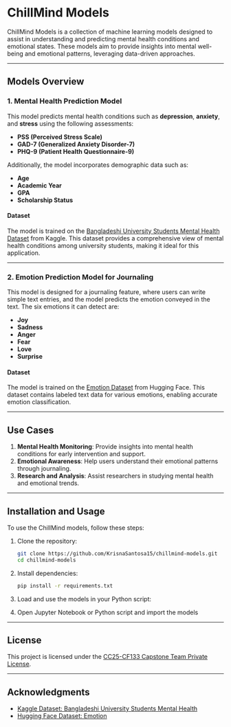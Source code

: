 # ChillMind Models

ChillMind Models is a collection of machine learning models designed to assist in understanding and predicting mental health conditions and emotional states. These models aim to provide insights into mental well-being and emotional patterns, leveraging data-driven approaches.

---

## Models Overview

### 1. Mental Health Prediction Model
This model predicts mental health conditions such as **depression**, **anxiety**, and **stress** using the following assessments:
- **PSS (Perceived Stress Scale)**
- **GAD-7 (Generalized Anxiety Disorder-7)**
- **PHQ-9 (Patient Health Questionnaire-9)**

Additionally, the model incorporates demographic data such as:
- **Age**
- **Academic Year**
- **GPA**
- **Scholarship Status**

#### Dataset
The model is trained on the [Bangladeshi University Students Mental Health Dataset](https://www.kaggle.com/datasets/mohsenzergani/bangladeshi-university-students-mental-health/data) from Kaggle. This dataset provides a comprehensive view of mental health conditions among university students, making it ideal for this application.

---

### 2. Emotion Prediction Model for Journaling
This model is designed for a journaling feature, where users can write simple text entries, and the model predicts the emotion conveyed in the text. The six emotions it can detect are:
- **Joy**
- **Sadness**
- **Anger**
- **Fear**
- **Love**
- **Surprise**

#### Dataset
The model is trained on the [Emotion Dataset](https://huggingface.co/datasets/dair-ai/emotion) from Hugging Face. This dataset contains labeled text data for various emotions, enabling accurate emotion classification.

---

## Use Cases
1. **Mental Health Monitoring**: Provide insights into mental health conditions for early intervention and support.
2. **Emotional Awareness**: Help users understand their emotional patterns through journaling.
3. **Research and Analysis**: Assist researchers in studying mental health and emotional trends.

---

## Installation and Usage
To use the ChillMind models, follow these steps:

1. Clone the repository:
    ```bash
    git clone https://github.com/KrisnaSantosa15/chillmind-models.git
    cd chillmind-models
    ```

2. Install dependencies:
    ```bash
    pip install -r requirements.txt
    ```

3. Load and use the models in your Python script:
4. Open Jupyter Notebook or Python script and import the models
    <!-- ```python
    from chillmind_models import MentalHealthModel, EmotionModel

    # Example usage
    mental_health_model = MentalHealthModel()
    emotion_model = EmotionModel()

    # Predict mental health conditions
    prediction = mental_health_model.predict({
         "age": 21,
         "academic_year": 3,
         "gpa": 3.5,
         "scholarship_status": True,
         "pss_score": 18,
         "gad7_score": 10,
         "phq9_score": 12
    })

    # Predict emotion from journal text
    emotion = emotion_model.predict("I feel so happy and excited today!")
    ``` -->

---

## License
This project is licensed under the [CC25-CF133 Capstone Team Private License](LICENSE).

---

## Acknowledgments
- [Kaggle Dataset: Bangladeshi University Students Mental Health](https://www.kaggle.com/datasets/mohsenzergani/bangladeshi-university-students-mental-health/data)
- [Hugging Face Dataset: Emotion](https://huggingface.co/datasets/dair-ai/emotion)
